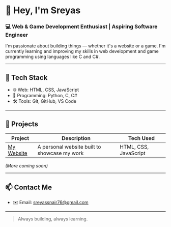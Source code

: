 # 👋 Hey, I'm Sreyas

### 💻 Web & Game Development Enthusiast | Aspiring Software Engineer

I'm passionate about building things — whether it's a website or a game. I'm currently learning and improving my skills in web development and game programming using languages like C and C#.

---

## 🧰 Tech Stack

- 🌐 Web: HTML, CSS, JavaScript
- 🐍 Programming: Python, C, C#
- 🛠 Tools: Git, GitHub, VS Code

---

## 📌 Projects

| Project | Description | Tech Used |
|--------|-------------|-----------|
| [My Website]([https://github.com/sreyas-codes/my-website](https://sreyas-codes.github.io/website/)) | A personal website built to showcase my work | HTML, CSS, JavaScript |

*(More coming soon)*

---

## 📫 Contact Me

- ✉️ Email: sreyassnair76@gmail.com

---

> Always building, always learning.


<!--
**sreyas-codes/sreyas-codes** is a ✨ _special_ ✨ repository because its `README.md` (this file) appears on your GitHub profile.

Here are some ideas to get you started:

- 🔭 I’m currently working on ...
- 🌱 I’m currently learning ...
- 👯 I’m looking to collaborate on ...
- 🤔 I’m looking for help with ...
- 💬 Ask me about ...
- 📫 How to reach me: ...
- 😄 Pronouns: ...
- ⚡ Fun fact: ...
-->
